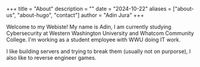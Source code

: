 +++
title = "About"
description = ""
date = "2024-10-22"
aliases = ["about-us", "about-hugo", "contact"]
author = "Adin Jura"
+++

Welcome to my Webiste! My name is Adin, I am currently studying Cybersecurity at Western Washington University and Whatcom Community College. I'm working as a student employee with WWU doing IT work.

I like building servers and trying to break them (usually not on purporse), I also like to reverse engineer games. 

